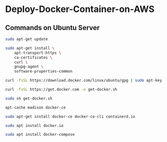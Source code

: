 # Deploy-Docker-Container-on-AWS


## Commands on Ubuntu Server  

```bash
sudo apt-get update
```

```bash
sudo apt-get install \
    apt-transport-https \
    ca-certificates \
    curl \
    gnupg-agent \
    software-properties-common
```

```bash
curl -fsSL https://download.docker.com/linux/ubuntu/gpg | sudo apt-key add -
```

```bash
curl -fsSL https://get.docker.com -o get-docker.sh
```

````bash
sudo sh get-docker.sh
````

```bash
apt-cache madison docker-ce
```


```bash
sudo apt-get install docker-ce docker-ce-cli containerd.io
```


```bash
sudo apt install docker.io
```


```bash
sudo apt install docker-compose
```

